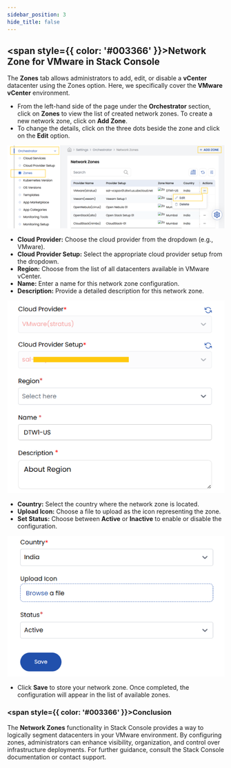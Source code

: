 ```yaml
---
sidebar_position: 3
hide_title: false
---
```


## <span style={{ color: '#003366' }}>Network Zone for VMware in Stack Console</span>

The **Zones** tab allows administrators to add, edit, or disable a **vCenter** datacenter using the Zones option. Here, we specifically cover the **VMware vCenter** environment.

- From the left-hand side of the page under the **Orchestrator** section, click on **Zones** to view the list of created network zones. To create a new network zone, click on **Add Zone**.
- To change the details, click on the three dots beside the zone and click on the **Edit** option.

![List of Network Zones in VMware](images/zone_0.png)

   - **Cloud Provider:** Choose the cloud provider from the dropdown (e.g., VMware).
   - **Cloud Provider Setup:** Select the appropriate cloud provider setup from the dropdown.
   - **Region:** Choose from the list of all datacenters available in VMware vCenter.
   - **Name:** Enter a name for this network zone configuration.
   - **Description:** Provide a detailed description for this network zone.

![Network Zone Basic Fields](images/zone_3.png)

   - **Country:** Select the country where the network zone is located.
   - **Upload Icon:** Choose a file to upload as the icon representing the zone.
   - **Set Status:** Choose between **Active** or **Inactive** to enable or disable the configuration.

![Network Zone Status and Icon Settings](images/zone_4.png)

- Click **Save** to store your network zone. Once completed, the configuration will appear in the list of available zones.


### <span style={{ color: '#003366' }}>Conclusion</span>

The **Network Zones** functionality in Stack Console provides a way to logically segment datacenters in your VMware environment. By configuring zones, administrators can enhance visibility, organization, and control over infrastructure deployments. For further guidance, consult the Stack Console documentation or contact support.
